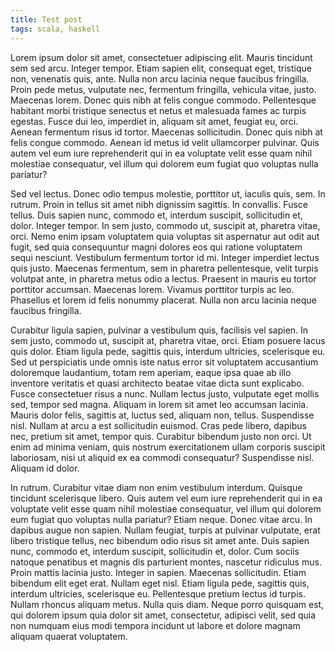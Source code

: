 ```yaml
---
title: Test post
tags: scala, haskell
---
```


 Lorem ipsum dolor sit amet, consectetuer adipiscing elit. Mauris tincidunt sem sed arcu. Integer tempor. Etiam sapien elit, consequat eget, tristique non, venenatis quis, ante. Nulla non arcu lacinia neque faucibus fringilla. Proin pede metus, vulputate nec, fermentum fringilla, vehicula vitae, justo. Maecenas lorem. Donec quis nibh at felis congue commodo. Pellentesque habitant morbi tristique senectus et netus et malesuada fames ac turpis egestas. Fusce dui leo, imperdiet in, aliquam sit amet, feugiat eu, orci. Aenean fermentum risus id tortor. Maecenas sollicitudin. Donec quis nibh at felis congue commodo. Aenean id metus id velit ullamcorper pulvinar. Quis autem vel eum iure reprehenderit qui in ea voluptate velit esse quam nihil molestiae consequatur, vel illum qui dolorem eum fugiat quo voluptas nulla pariatur?

<!-- MORE -->

Sed vel lectus. Donec odio tempus molestie, porttitor ut, iaculis quis, sem. In rutrum. Proin in tellus sit amet nibh dignissim sagittis. In convallis. Fusce tellus. Duis sapien nunc, commodo et, interdum suscipit, sollicitudin et, dolor. Integer tempor. In sem justo, commodo ut, suscipit at, pharetra vitae, orci. Nemo enim ipsam voluptatem quia voluptas sit aspernatur aut odit aut fugit, sed quia consequuntur magni dolores eos qui ratione voluptatem sequi nesciunt. Vestibulum fermentum tortor id mi. Integer imperdiet lectus quis justo. Maecenas fermentum, sem in pharetra pellentesque, velit turpis volutpat ante, in pharetra metus odio a lectus. Praesent in mauris eu tortor porttitor accumsan. Maecenas lorem. Vivamus porttitor turpis ac leo. Phasellus et lorem id felis nonummy placerat. Nulla non arcu lacinia neque faucibus fringilla.

Curabitur ligula sapien, pulvinar a vestibulum quis, facilisis vel sapien. In sem justo, commodo ut, suscipit at, pharetra vitae, orci. Etiam posuere lacus quis dolor. Etiam ligula pede, sagittis quis, interdum ultricies, scelerisque eu. Sed ut perspiciatis unde omnis iste natus error sit voluptatem accusantium doloremque laudantium, totam rem aperiam, eaque ipsa quae ab illo inventore veritatis et quasi architecto beatae vitae dicta sunt explicabo. Fusce consectetuer risus a nunc. Nullam lectus justo, vulputate eget mollis sed, tempor sed magna. Aliquam in lorem sit amet leo accumsan lacinia. Mauris dolor felis, sagittis at, luctus sed, aliquam non, tellus. Suspendisse nisl. Nullam at arcu a est sollicitudin euismod. Cras pede libero, dapibus nec, pretium sit amet, tempor quis. Curabitur bibendum justo non orci. Ut enim ad minima veniam, quis nostrum exercitationem ullam corporis suscipit laboriosam, nisi ut aliquid ex ea commodi consequatur? Suspendisse nisl. Aliquam id dolor.

In rutrum. Curabitur vitae diam non enim vestibulum interdum. Quisque tincidunt scelerisque libero. Quis autem vel eum iure reprehenderit qui in ea voluptate velit esse quam nihil molestiae consequatur, vel illum qui dolorem eum fugiat quo voluptas nulla pariatur? Etiam neque. Donec vitae arcu. In dapibus augue non sapien. Nullam feugiat, turpis at pulvinar vulputate, erat libero tristique tellus, nec bibendum odio risus sit amet ante. Duis sapien nunc, commodo et, interdum suscipit, sollicitudin et, dolor. Cum sociis natoque penatibus et magnis dis parturient montes, nascetur ridiculus mus. Proin mattis lacinia justo. Integer in sapien. Maecenas sollicitudin. Etiam bibendum elit eget erat. Nullam eget nisl. Etiam ligula pede, sagittis quis, interdum ultricies, scelerisque eu. Pellentesque pretium lectus id turpis. Nullam rhoncus aliquam metus. Nulla quis diam. Neque porro quisquam est, qui dolorem ipsum quia dolor sit amet, consectetur, adipisci velit, sed quia non numquam eius modi tempora incidunt ut labore et dolore magnam aliquam quaerat voluptatem. 